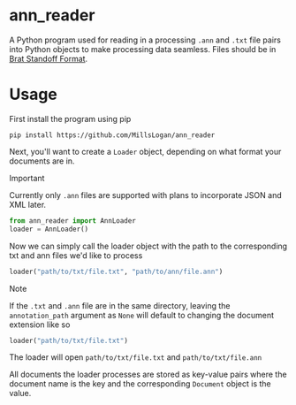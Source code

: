 # ann_reader
A Python program used for reading in a processing `.ann` and `.txt` file pairs into Python objects to make processing data seamless. Files should be in [Brat Standoff Format](https://brat.nlplab.org/standoff.html).
# Usage
First install the program using pip
```shell
pip install https://github.com/MillsLogan/ann_reader
```
Next, you'll want to create a `Loader` object, depending on what format your documents are in.
> [!IMPORTANT]
> Currently only `.ann` files are supported with plans to incorporate JSON and XML later.

```python
from ann_reader import AnnLoader
loader = AnnLoader()
```
Now we can simply call the loader object with the path to the corresponding txt and ann files we'd like to process
```python
loader("path/to/txt/file.txt", "path/to/ann/file.ann")
```
> [!NOTE]
> If the `.txt` and `.ann` file are in the same directory, leaving the `annotation_path` argument as `None` will default to changing the document extension like so
> ```python
> loader("path/to/txt/file.txt")
> ```
> The loader will open `path/to/txt/file.txt` and `path/to/txt/file.ann`


All documents the loader processes are stored as key-value pairs where the document name is the key and the corresponding `Document` object is the value.


